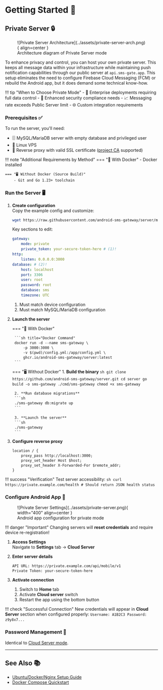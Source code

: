 # Getting Started 🚀

## Private Server 🔒

<figure markdown>
   ![Private Server Architecture](../assets/private-server-arch.png){ align=center }
   <figcaption>Architecture diagram of Private Server mode</figcaption>
</figure>

To enhance privacy and control, you can host your own private server. This keeps all message data within your infrastructure while maintaining push notification capabilities through our public server at `api.sms-gate.app`. This setup eliminates the need to configure Firebase Cloud Messaging (FCM) or rebuild the Android app, but it does demand some technical know-how.

!!! tip "When to Choose Private Mode"
    - 🏢 Enterprise deployments requiring full data control
    - 🔐 Enhanced security compliance needs
    - 📈 Messaging rate exceeds Public Server limit
    - 🌐 Custom integration requirements

### Prerequisites ✅

To run the server, you'll need:

- 🗄️ MySQL/MariaDB server with empty database and privileged user
- 🐧 Linux VPS
- 🔄 Reverse proxy with valid SSL certificate ([project CA](../services/ca.md) supported)

!!! note "Additional Requirements by Method"
    === "🐳 With Docker"
        - Docker installed

    === "🖥️ Without Docker (Source Build)"
        - Git and Go 1.23+ toolchain

### Run the Server 🖥️

1. **Create configuration**  
    Copy the example config and customize:
    ```sh title="Get config.yml template"
    wget https://raw.githubusercontent.com/android-sms-gateway/server/master/configs/config.example.yml -O config.yml
    ```
    Key sections to edit:
    ```yaml
    gateway:
        mode: private
        private_token: your-secure-token-here # (1)!
    http:
        listen: 0.0.0.0:3000
    database: # (2)!
        host: localhost
        port: 3306
        user: root
        password: root
        database: sms
        timezone: UTC
    ```
    1. Must match device configuration
    2. Must match MySQL/MariaDB configuration

2. **Launch the server**  

    === "🐳 With Docker"

        ```sh title="Docker Command"
        docker run -d --name sms-gateway \
            -p 3000:3000 \
            -v $(pwd)/config.yml:/app/config.yml \
            ghcr.io/android-sms-gateway/server:latest
        ```

    === "🖥️ Without Docker"
        1. **Build the binary**
        ```sh
        git clone https://github.com/android-sms-gateway/server.git
        cd server
        go build -o sms-gateway ./cmd/sms-gateway
        chmod +x sms-gateway
        ```

        2. **Run database migrations**
        ```sh
        ./sms-gateway db:migrate up
        ```

        3. **Launch the server**
        ```sh
        ./sms-gateway
        ```

3. **Configure reverse proxy**  
    ```nginx title="Example Nginx Config"
    location / {
        proxy_pass http://localhost:3000;
        proxy_set_header Host $host;
        proxy_set_header X-Forwarded-For $remote_addr;
    }
    ```

!!! success "Verification"
    Test server accessibility:
    ```sh
    curl https://private.example.com/health
    # Should return JSON health status
    ```

### Configure Android App 📱

<figure markdown>
   ![Private Server Settings](../assets/private-server.png){ width="400" align=center }
   <figcaption>Android app configuration for private mode</figcaption>
</figure>

!!! danger "Important"
    Changing servers will **reset credentials** and require device re-registration!

1. **Access Settings**  
    Navigate to **Settings** tab → **Cloud Server**

2. **Enter server details**  
    ```text
    API URL: https://private.example.com/api/mobile/v1
    Private Token: your-secure-token-here
    ```

3. **Activate connection**  
    1. Switch to **Home** tab
    2. Activate **Cloud server** switch
    3. Restart the app using the bottom button

!!! check "Successful Connection"
    New credentials will appear in **Cloud Server** section when configured properly:
    ```
    Username: A1B2C3
    Password:  z9y8x7...
    ```

### Password Management 🔑

Identical to [Cloud Server mode](public-cloud-server.md#password-management).

---

## See Also 📚

- [Ubuntu/Docker/Nginx Setup Guide](https://github.com/capcom6/android-sms-gateway/discussions/50)
- [Docker Compose Quickstart](https://github.com/android-sms-gateway/server/tree/master/deployments/docker-compose-proxy)
